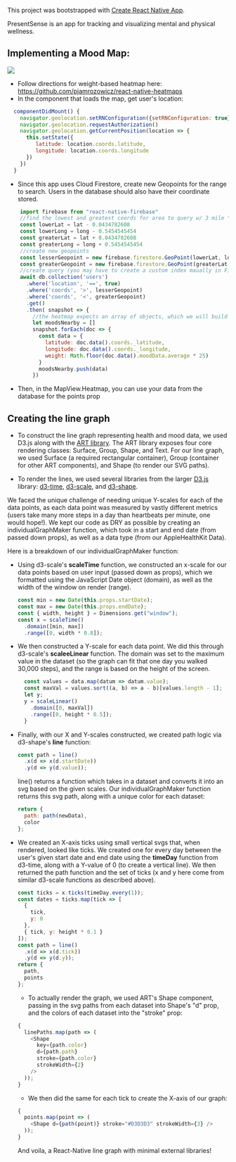 This project was bootstrapped with [Create React Native App](https://github.com/react-community/create-react-native-app).

PresentSense is an app for tracking and visualizing mental and physical wellness.

## Implementing a Mood Map:
![](https://thumbs.gfycat.com/AntiqueFatherlyCanary-size_restricted.gif)
  * Follow directions for weight-based heatmap here: https://github.com/pjamrozowicz/react-native-heatmaps
  * In the component that loads the map, get user's location:
  ```javascript
    componentDidMount() {
      navigator.geolocation.setRNConfiguration({setRNConfiguration: true})
      navigator.geolocation.requestAuthorization()
      navigator.geolocation.getCurrentPosition(location => {
        this.setState({
           latitude: location.coords.latitude,
           longitude: location.coords.longitude
        })
      })
    }
  ```
  * Since this app uses Cloud Firestore, create new Geopoints for the range to search. Users in the database should also have their coordinate stored.
  ```javascript
      import firebase from "react-native-firebase"
      //find the lowest and greatest coords for area to query w/ 3 mile "radius"
      const lowerLat = lat - 0.0434782608
      const lowerLong = long - 0.5454545454
      const greaterLat = lat + 0.0434782608
      const greaterLong = long + 0.5454545454
      //create new geopoints
      const lesserGeopoint = new firebase.firestore.GeoPoint(lowerLat, lowerLong);
      const greaterGeopoint = new firebase.firestore.GeoPoint(greaterLat, greaterLong);
      //create query (you may have to create a custom index maually in Firestore)
      await db.collection('users')
        .where('location', '==', true)
        .where('coords', '>', lesserGeopoint)
        .where('coords', '<', greaterGeopoint)
        .get()
        .then( snapshot => {
          //the heatmap expects an array of objects, which we will build here
          let moodsNearby = []
          snapshot.forEach(doc => {
            const data = {
              latitude: doc.data().coords._latitude,
              longitude: doc.data().coords._longitude,
              weight: Math.floor(doc.data().moodData.average * 25)
            }
            moodsNearby.push(data)
          })
  ```
  * Then, in the MapView.Heatmap, you can use your data from the database for the points prop


## Creating the line graph

- To construct the line graph representing health and mood data, we used D3.js along with the [ART library](https://github.com/sebmarkbage/art/). The ART library exposes four core rendering classes: Surface, Group, Shape, and Text. For our line graph, we used Surface (a required rectangular container), Group (container for other ART components), and Shape (to render our SVG paths).

* To render the lines, we used several libraries from the larger [D3.js](https://d3js.org/) library: [d3-time](https://github.com/d3/d3-time), [d3-scale](https://github.com/d3/d3-scale), and [d3-shape](https://github.com/d3/d3-shape).

We faced the unique challenge of needing unique Y-scales for each of the data points, as each data point was measured by vastly different metrics (users take many more steps in a day than heartbeats per minute, one would hope!). We kept our code as DRY as possible by creating an individualGraphMaker function, which took in a start and end date (from passed down props), as well as a data type (from our AppleHealthKit Data).

Here is a breakdown of our individualGraphMaker function:

- Using d3-scale's **scaleTime** function, we constructed an x-scale for our data points based on user input (passed down as props), which we formatted using the JavaScript Date object (domain), as well as the width of the window on render (range).
  ```javascript
  const min = new Date(this.props.startDate);
  const max = new Date(this.props.endDate);
  const { width, height } = Dimensions.get("window");
  const x = scaleTime()
    .domain([min, max])
    .range([0, width * 0.8]);
  ```

* We then constructed a Y-scale for each data point. We did this through d3-scale's **scaleeLinear** function. The domain was set to the maximum value in the dataset (so the graph can fit that one day you walked 30,000 steps), and the range is based on the height of the screen.
  ```javascript
    const values = data.map(datum => datum.value);
    const maxVal = values.sort((a, b) => a - b)[values.length - 1];
    let y;
    y = scaleLinear()
      .domain([0, maxVal])
      .range([0, height * 0.5]);
    }
  ```
* Finally, with our X and Y-scales constructed, we created path logic via d3-shape's **line** function:
  ```javascript
  const path = line()
    .x(d => x(d.startDate))
    .y(d => y(d.value));
  ```
  line() returns a function which takes in a dataset and converts it into an svg based on the given scales. Our individualGraphMaker function returns this svg path, along with a unique color for each dataset:
  ```javascript
  return {
    path: path(newData),
    color
  };
  ```
* We created an X-axis ticks using small vertical svgs that, when rendered, looked like ticks. We created one for every day between the user's given start date and end date using the **timeDay** function from d3-time, along with a Y-value of 0 (to create a vertical line). We then returned the path function and the set of ticks (x and y here come from similar d3-scale functions as described above).
  ```javascript
  const ticks = x.ticks(timeDay.every(1));
  const dates = ticks.map(tick => [
    {
      tick,
      y: 0
    },
    { tick, y: height * 0.1 }
  ]);
  const path = line()
    .x(d => x(d.tick))
    .y(d => y(d.y));
  return {
    path,
    points
  };
  ```
  - To actually render the graph, we used ART's Shape component, passing in the svg paths from each dataset into Shape's "d" prop, and the colors of each dataset into the "stroke" prop:
  ```javascript
  {
    linePaths.map(path => (
      <Shape
        key={path.color}
        d={path.path}
        stroke={path.color}
        strokeWidth={2}
      />
    ));
  }
  ```
  - We then did the same for each tick to create the X-axis of our graph:
  ```javascript
  {
    points.map(point => (
      <Shape d={path(point)} stroke="#D3D3D3" strokeWidth={3} />
    ));
  }
  ```
  And voila, a React-Native line graph with minimal external libraries!